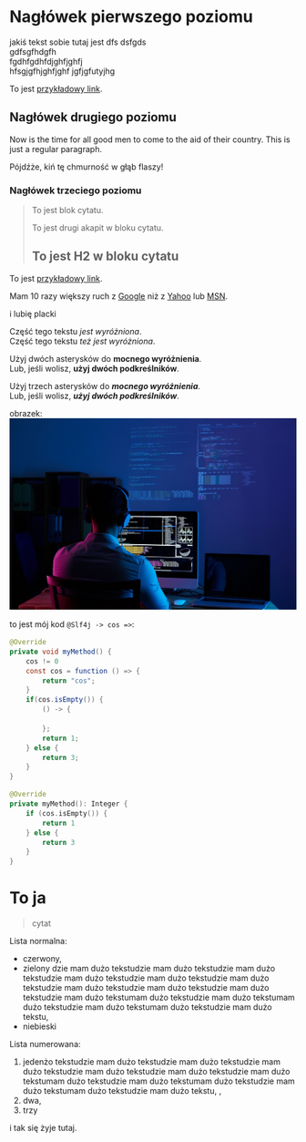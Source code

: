 # Nagłówek pierwszego poziomu

jakiś tekst sobie tutaj jest dfs dsfgds  
gdfsgfhdgfh  
fgdhfgdhfdjghfjghfj  
hfsgjgfhjghfjghf
jgfjgfutyjhg


To jest [przykładowy link](http://przykład.pl/ "Z Tytułem"). 

## Nagłówek drugiego poziomu

Now is the time for all good men to come to
the aid of their country. This is just a
regular paragraph.

Pójdźże, kiń tę chmurność w głąb flaszy!

### Nagłówek trzeciego poziomu

> To jest blok cytatu.
>
> To jest drugi akapit w bloku cytatu.
>
> ## To jest H2 w bloku cytatu


To jest [przykładowy link](http://przykład.pl/ "Z Tytułem"). 
  
Mam 10 razy większy ruch z [Google][1] niż
z [Yahoo][2] lub [MSN][3].

[1]: http://google.com/        "Google"
[2]: http://search.yahoo.com/  "Yahoo Search"
[3]: http://search.msn.com/    "MSN Search"

i lubię placki 

Część tego tekstu *jest wyróżniona*.  
Część tego tekstu _też jest wyróżniona_.

Użyj dwóch asterysków do **mocnego wyróżnienia**.  
Lub, jeśli wolisz, __użyj dwóch podkreślników__.

Użyj trzech asterysków do ***mocnego wyróżnienia***.  
Lub, jeśli wolisz, ___użyj dwóch podkreślników___.

obrazek:   
![jakiś tekst](/images/header/next/header-big.jpg "typuł") 

to jest mój kod `@Slf4j -> cos =>`:  



```java 
@Override
private void myMethod() {
    cos != 0
    const cos = function () => {
        return "cos";
    }
    if(cos.isEmpty()) {
        () -> {
            
        };
        return 1;
    } else {
        return 3;
    }
}
``` 
```kotlin
@Override
private myMethod(): Integer {
    if (cos.isEmpty()) {
        return 1
    } else {
        return 3
    }
}
```
# To ja

> cytat

Lista normalna: 
- czerwony, 
- zielony dzie mam dużo tekstudzie mam dużo tekstudzie mam dużo tekstudzie mam dużo tekstudzie mam dużo tekstudzie mam dużo tekstudzie mam dużo tekstudzie mam dużo tekstudzie mam dużo tekstudzie mam dużo tekstumam dużo tekstudzie mam dużo tekstumam dużo tekstudzie mam dużo tekstumam dużo tekstudzie mam dużo tekstu, 
- niebieski

Lista numerowana: 
1. jedenżo tekstudzie mam dużo tekstudzie mam dużo tekstudzie mam dużo tekstudzie mam dużo tekstudzie mam dużo tekstudzie mam dużo tekstumam dużo tekstudzie mam dużo tekstumam dużo tekstudzie mam dużo tekstumam dużo tekstudzie mam dużo tekstu, , 
2. dwa, 
3. trzy

i tak się żyje tutaj.